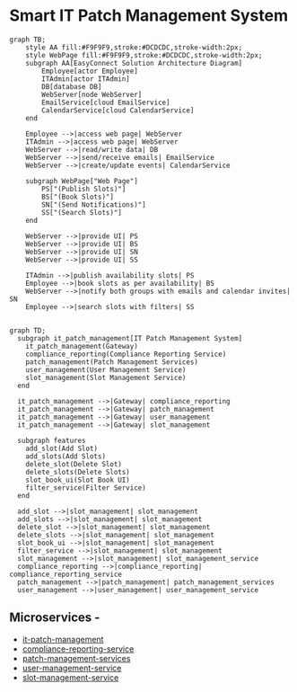 # Smart IT Patch Management System

```mermaid
graph TB;
    style AA fill:#F9F9F9,stroke:#DCDCDC,stroke-width:2px;
    style WebPage fill:#F9F9F9,stroke:#DCDCDC,stroke-width:2px;
    subgraph AA[EasyConnect Solution Architecture Diagram]
        Employee[actor Employee]
        ITAdmin[actor ITAdmin]
        DB[database DB]
        WebServer[node WebServer]
        EmailService[cloud EmailService]
        CalendarService[cloud CalendarService]
    end

    Employee -->|access web page| WebServer
    ITAdmin -->|access web page| WebServer
    WebServer -->|read/write data| DB
    WebServer -->|send/receive emails| EmailService
    WebServer -->|create/update events| CalendarService

    subgraph WebPage["Web Page"]
        PS["(Publish Slots)"]
        BS["(Book Slots)"]
        SN["(Send Notifications)"]
        SS["(Search Slots)"]
    end

    WebServer -->|provide UI| PS
    WebServer -->|provide UI| BS
    WebServer -->|provide UI| SN
    WebServer -->|provide UI| SS

    ITAdmin -->|publish availability slots| PS
    Employee -->|book slots as per availability| BS
    WebServer -->|notify both groups with emails and calendar invites| SN
    Employee -->|search slots with filters| SS
```



```mermaid

graph TD;
  subgraph it_patch_management[IT Patch Management System]
    it_patch_management(Gateway)
    compliance_reporting(Compliance Reporting Service)
    patch_management(Patch Management Services)
    user_management(User Management Service)
    slot_management(Slot Management Service)
  end

  it_patch_management -->|Gateway| compliance_reporting
  it_patch_management -->|Gateway| patch_management
  it_patch_management -->|Gateway| user_management
  it_patch_management -->|Gateway| slot_management

  subgraph features
    add_slot(Add Slot)
    add_slots(Add Slots)
    delete_slot(Delete Slot)
    delete_slots(Delete Slots)
    slot_book_ui(Slot Book UI)
    filter_service(Filter Service)
  end

  add_slot -->|slot_management| slot_management
  add_slots -->|slot_management| slot_management
  delete_slot -->|slot_management| slot_management
  delete_slots -->|slot_management| slot_management
  slot_book_ui -->|slot_management| slot_management
  filter_service -->|slot_management| slot_management
  slot_management -->|slot_management| slot_management_service
  compliance_reporting -->|compliance_reporting| compliance_reporting_service
  patch_management -->|patch_management| patch_management_services
  user_management -->|user_management| user_management_service
```



## Microservices -    
 -  [it-patch-management](https://github.com/jdk-world/it-patch-management)    
 -  [compliance-reporting-service](https://github.com/jdk-world/compliance-reporting-service)       
 -  [patch-management-services](https://github.com/jdk-world/patch-management-services)       
 -  [user-management-service](https://github.com/jdk-world/user-management-service)   
 -  [slot-management-service](https://github.com/jdk-world/slot-management-service)    



